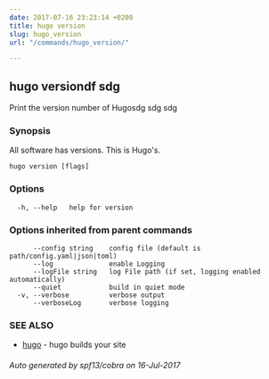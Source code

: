 ```yaml
---
date: 2017-07-16 23:23:14 +0200
title: hugo version
slug: hugo_version
url: "/commands/hugo_version/"

---
```



## hugo versiondf sdg

Print the version number of Hugosdg sdg sdg

### Synopsis

All software has versions. This is Hugo's.

```
hugo version [flags]

```

### Options

```
  -h, --help   help for version

```

### Options inherited from parent commands

```
      --config string    config file (default is path/config.yaml|json|toml)
      --log              enable Logging
      --logFile string   log File path (if set, logging enabled automatically)
      --quiet            build in quiet mode
  -v, --verbose          verbose output
      --verboseLog       verbose logging

```

### SEE ALSO

* [hugo](/commands/hugo/)	 - hugo builds your site

###### Auto generated by spf13/cobra on 16-Jul-2017